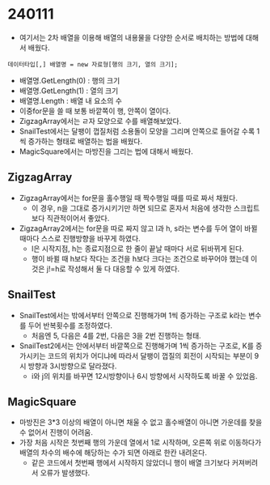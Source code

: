 # 240111
* 여기서는 2차 배열을 이용해 배열의 내용물을 다양한 순서로 배치하는 방법에 대해서 배웠다.
```
데이터타입[,] 배열명 = new 자료형[행의 크기, 열의 크기];
```
  * 배열명.GetLength(0) : 행의  크기
  * 배열명.GetLength(1) : 열의  크기
  * 배열명.Length : 배열 내 요소의 수
  * 이중for문을 쓸 때 보통 바깥쪽이 행, 안쪽이 열이다.
* ZigzagArray에서는 ㄹ자 모양으로 수를 배열해보았다.
* SnailTest에서는 달팽이 껍질처럼 소용돌이 모양을 그리며 안쪽으로 들어갈 수록 1씩 증가하는 형태로 배열하는 법을 배웠다.
* MagicSquare에서는 마방진을 그리는 법에 대해서 배웠다.

## ZigzagArray
* ZigzagArray에서는 for문을 홀수행일 때 짝수행일 때를 따로 짜서 채웠다.
  * 이 경우, n을 그대로 증가시키기만 하면 되므로 혼자서 처음에 생각한 스크립트보다 직관적이어서 좋았다.
* ZigzagArray2에서는 for문을 따로 짜지 않고 l과 h, s라는 변수를 두어 열이 바뀔 때마다 스스로 진행방향을 바꾸게 하였다.
  * l은 시작지점, h는 종료지점으로 한 줄이 끝날 때마다 서로 뒤바뀌게 된다. 
  * 행이 바뀔 때 h보다 작다는 조건을 h보다 크다는 조건으로 바꾸어야 했는데 이것은 j!=h로 작성해서 둘 다 대응할 수 있게 하였다.

## SnailTest
* SnailTest에서는 밖에서부터 안쪽으로 진행해가며 1씩 증가하는 구조로 k라는 변수를 두어 반복횟수를 조정하였다.
  * 처음엔 5, 다음은 4를 2번, 다음은 3을 2번 진행하는 형태.
* SnailTest2에서는 안에서부터 바깥쪽으로 진행해가며 1씩 증가하는 구조로, K를 증가시키는 코드의 위치가 어디냐에 따라서 달팽이 껍질의 회전이 시작되는 부분이 9시 방향과 3시방향으로 달라졌다.
  * i와 j의 위치를 바꾸면 12시방향이나 6시 방향에서 시작하도록 바꿀 수 있었음.

## MagicSquare
* 마방진은 3*3 이상의 배열이 아니면 채울 수 없고 홀수배열이 아니면 가운데를 찾을 수 없어서 진행이 어려움.
* 가장 처음 시작은 첫번째 행의 가운데 열에서 1로 시작하며, 오른쪽 위로 이동하다가 배열의 차수의 배수에 해당하는 수가 되면 아래로 한칸 내려온다.
  * 같은 코드에서 첫번째 행에서 시작하지 않았더니 행이 배열 크기보다 커져버려서 오류가 발생했다.
